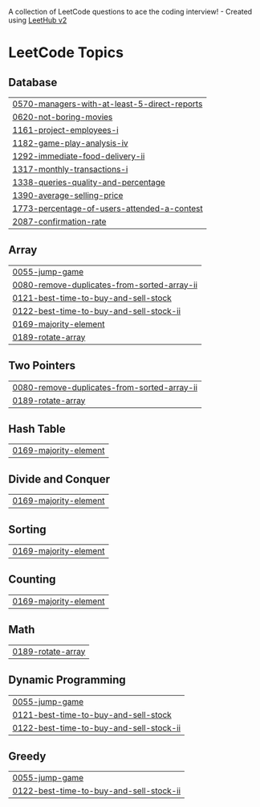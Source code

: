 A collection of LeetCode questions to ace the coding interview! - Created using [LeetHub v2](https://github.com/arunbhardwaj/LeetHub-2.0)
<!---LeetCode Topics Start-->
# LeetCode Topics
## Database
|  |
| ------- |
| [0570-managers-with-at-least-5-direct-reports](https://github.com/J-EUM/leetcode/tree/master/0570-managers-with-at-least-5-direct-reports) |
| [0620-not-boring-movies](https://github.com/J-EUM/leetcode/tree/master/0620-not-boring-movies) |
| [1161-project-employees-i](https://github.com/J-EUM/leetcode/tree/master/1161-project-employees-i) |
| [1182-game-play-analysis-iv](https://github.com/J-EUM/leetcode/tree/master/1182-game-play-analysis-iv) |
| [1292-immediate-food-delivery-ii](https://github.com/J-EUM/leetcode/tree/master/1292-immediate-food-delivery-ii) |
| [1317-monthly-transactions-i](https://github.com/J-EUM/leetcode/tree/master/1317-monthly-transactions-i) |
| [1338-queries-quality-and-percentage](https://github.com/J-EUM/leetcode/tree/master/1338-queries-quality-and-percentage) |
| [1390-average-selling-price](https://github.com/J-EUM/leetcode/tree/master/1390-average-selling-price) |
| [1773-percentage-of-users-attended-a-contest](https://github.com/J-EUM/leetcode/tree/master/1773-percentage-of-users-attended-a-contest) |
| [2087-confirmation-rate](https://github.com/J-EUM/leetcode/tree/master/2087-confirmation-rate) |
## Array
|  |
| ------- |
| [0055-jump-game](https://github.com/J-EUM/leetcode/tree/master/0055-jump-game) |
| [0080-remove-duplicates-from-sorted-array-ii](https://github.com/J-EUM/leetcode/tree/master/0080-remove-duplicates-from-sorted-array-ii) |
| [0121-best-time-to-buy-and-sell-stock](https://github.com/J-EUM/leetcode/tree/master/0121-best-time-to-buy-and-sell-stock) |
| [0122-best-time-to-buy-and-sell-stock-ii](https://github.com/J-EUM/leetcode/tree/master/0122-best-time-to-buy-and-sell-stock-ii) |
| [0169-majority-element](https://github.com/J-EUM/leetcode/tree/master/0169-majority-element) |
| [0189-rotate-array](https://github.com/J-EUM/leetcode/tree/master/0189-rotate-array) |
## Two Pointers
|  |
| ------- |
| [0080-remove-duplicates-from-sorted-array-ii](https://github.com/J-EUM/leetcode/tree/master/0080-remove-duplicates-from-sorted-array-ii) |
| [0189-rotate-array](https://github.com/J-EUM/leetcode/tree/master/0189-rotate-array) |
## Hash Table
|  |
| ------- |
| [0169-majority-element](https://github.com/J-EUM/leetcode/tree/master/0169-majority-element) |
## Divide and Conquer
|  |
| ------- |
| [0169-majority-element](https://github.com/J-EUM/leetcode/tree/master/0169-majority-element) |
## Sorting
|  |
| ------- |
| [0169-majority-element](https://github.com/J-EUM/leetcode/tree/master/0169-majority-element) |
## Counting
|  |
| ------- |
| [0169-majority-element](https://github.com/J-EUM/leetcode/tree/master/0169-majority-element) |
## Math
|  |
| ------- |
| [0189-rotate-array](https://github.com/J-EUM/leetcode/tree/master/0189-rotate-array) |
## Dynamic Programming
|  |
| ------- |
| [0055-jump-game](https://github.com/J-EUM/leetcode/tree/master/0055-jump-game) |
| [0121-best-time-to-buy-and-sell-stock](https://github.com/J-EUM/leetcode/tree/master/0121-best-time-to-buy-and-sell-stock) |
| [0122-best-time-to-buy-and-sell-stock-ii](https://github.com/J-EUM/leetcode/tree/master/0122-best-time-to-buy-and-sell-stock-ii) |
## Greedy
|  |
| ------- |
| [0055-jump-game](https://github.com/J-EUM/leetcode/tree/master/0055-jump-game) |
| [0122-best-time-to-buy-and-sell-stock-ii](https://github.com/J-EUM/leetcode/tree/master/0122-best-time-to-buy-and-sell-stock-ii) |
<!---LeetCode Topics End-->